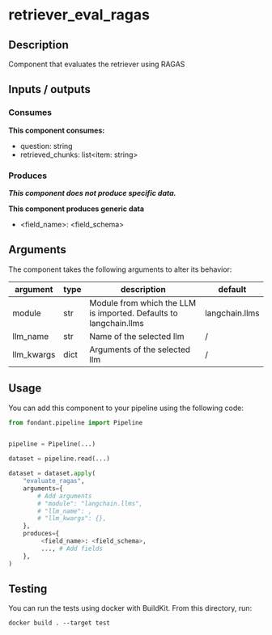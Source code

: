 # retriever_eval_ragas

## Description
Component that evaluates the retriever using RAGAS

## Inputs / outputs

### Consumes
**This component consumes:**

- question: string
- retrieved_chunks: list<item: string>



### Produces

_**This component does not produce specific data.**_

**This component produces generic data**
- <field_name>: <field_schema>

## Arguments

The component takes the following arguments to alter its behavior:

| argument | type | description | default |
| -------- | ---- | ----------- | ------- |
| module | str | Module from which the LLM is imported. Defaults to langchain.llms | langchain.llms |
| llm_name | str | Name of the selected llm | / |
| llm_kwargs | dict | Arguments of the selected llm | / |

## Usage

You can add this component to your pipeline using the following code:

```python
from fondant.pipeline import Pipeline


pipeline = Pipeline(...)

dataset = pipeline.read(...)

dataset = dataset.apply(
    "evaluate_ragas",
    arguments={
        # Add arguments
        # "module": "langchain.llms",
        # "llm_name": ,
        # "llm_kwargs": {},
    },
    produces={
         <field_name>: <field_schema>,
         ..., # Add fields
    },
)
```

## Testing

You can run the tests using docker with BuildKit. From this directory, run:
```
docker build . --target test
```
